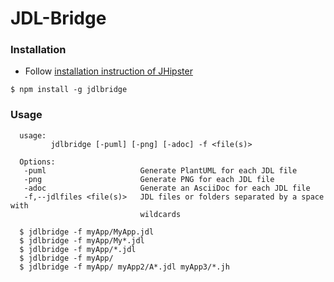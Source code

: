 # JDL-Bridge

### Installation
  
  - Follow [installation instruction of JHipster](https://www.jhipster.tech/installation/)
  
  ```
  $ npm install -g jdlbridge
  ```

### Usage

  ```
    usage:
           jdlbridge [-puml] [-png] [-adoc] -f <file(s)>

    Options:
     -puml                     Generate PlantUML for each JDL file
     -png                      Generate PNG for each JDL file
     -adoc                     Generate an AsciiDoc for each JDL file
     -f,--jdlfiles <file(s)>   JDL files or folders separated by a space with
                               wildcards
                               
    $ jdlbridge -f myApp/MyApp.jdl
    $ jdlbridge -f myApp/My*.jdl
    $ jdlbridge -f myApp/*.jdl
    $ jdlbridge -f myApp/
    $ jdlbridge -f myApp/ myApp2/A*.jdl myApp3/*.jh
   ```
